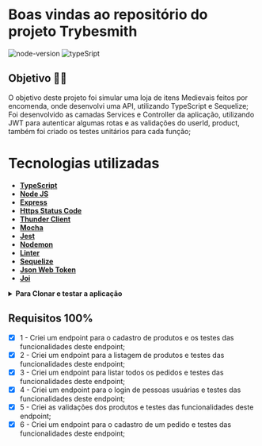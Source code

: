 # Boas vindas ao repositório do projeto Trybesmith

![node-version](https://img.shields.io/badge/Node-v16.13.0-yellow)
![typeSript](https://img.shields.io/badge/types-Flow%20%7C%20TypeScript-blue)

## Objetivo 👩‍🎓
 O objetivo deste projeto foi simular uma loja de itens Medievais feitos por encomenda, onde desenvolvi uma API, utilizando TypeScript e Sequelize;
 Foi desenvolvido as camadas Services e Controller da aplicação, utilizando JWT para autenticar algumas rotas e as validações do userId, product, também foi criado os testes unitários para cada função; 
 

# Tecnologias utilizadas <a name="tecnologias"></a>
- [**TypeScript**](https://www.typescriptlang.org/docs/handbook/typescript-in-5-minutes.html)
- [**Node JS**](https://nodejs.org/en/)
- [**Express**](https://expressjs.com/pt-br/)
- [**Https Status Code**](https://www.npmjs.com/package/http-status-codes)
- [**Thunder Client**](https://www.thunderclient.com/)
- [**Mocha**](https://mochajs.org/)
- [**Jest**](https://jestjs.io/docs/getting-started)
- [**Nodemon**](https://www.npmjs.com/package/nodemon)
- [**Linter**](https://eslint.org/docs/latest/)
- [**Sequelize**](https://sequelize.org/docs/v6/)
- [**Json Web Token**](https://jwt.io/introduction)
- [**Joi**](https://www.npmjs.com/package/joi)

<details>
  <summary><strong>Para Clonar e testar a aplicação</strong></summary>
  
### Será necessário ter instalado na sua máquina:
      Git
      Thunder Client
      MySQL
      Node v16.13.0
      TypeScript
  
1. Clone o repositório

```
git clone git@github.com:georgia-rocha/trybeSmith.git
```

2. Entre na pasta do repositório que você acabou de clonar:

```
cd trybeSmith
```

 <strong>! É necessário ter um arquivo <strong>.env</strong> na raiz da aplicação, com o conteúdo:</strong>

  ```
    FROM node:16.14

    RUN mkdir -p /app && chown -R node:node /app
    USER node

    WORKDIR /app

    COPY --chown=node:node package*.json ./

    RUN npm install

    COPY --chown=node:node src src
    COPY --chown=node:node .editorconfig .
    COPY --chown=node:node .eslintignore .
    COPY --chown=node:node .eslintrc.json .
    COPY --chown=node:node .sequelizerc .
    COPY --chown=node:node tsconfig.json .

  ```

<details>
  <summary><strong>:whale: Rodando Projeto no Docker vs Localmente</strong></summary><br />
  
  ## Com Docker
 
  > Rode o serviço `node` com o comando `docker-compose up -d`.
  - Esse serviço irá inicializar um container chamado `trybeSmith`.
  - A partir daqui você pode rodar o container via CLI ou abri-lo no VS Code.

  > Use o comando `docker exec -it trybeSmith bash`.
  - Ele te dará acesso ao terminal interativo do container criado pelo compose, que está rodando em segundo plano.

  > Instale as dependências [**Caso existam**] com `npm install`

  > A aplicação é executada automaticamente

  ---
  
  ## Sem Docker
  
  > Instale as dependências [**Caso existam**] com `npm install`
</details>


1. Para rodar a aplicação:

```
A aplicação é executada automaticamente
```


2. Para criar e popular as tabelas:
```
npx db:reset
```

3. Para testar a aplicação:
Testar todas:
```
npm test
```
Testar individuamente:
 - Colocar o número do requisito a ser testado;
```
npm test **01** 
```

1. Para testar a cobertura da aplicação:

```
npm run test:coverage
```


</details>

## Requisitos 100%

- [x] 1 - Criei um endpoint para o cadastro de produtos e os testes das funcionalidades deste endpoint;
- [x] 2 - Criei um endpoint para a listagem de produtos e testes das funcionalidades deste endpoint;
- [x] 3 - Criei um endpoint para listar todos os pedidos e testes das funcionalidades deste endpoint;
- [x] 4 - Criei um endpoint para o login de pessoas usuárias e testes das funcionalidades deste endpoint;
- [x] 5 - Criei as validações dos produtos e testes das funcionalidades deste endpoint;
- [x] 6 - Criei um endpoint para o cadastro de um pedido e testes das funcionalidades deste endpoint;
